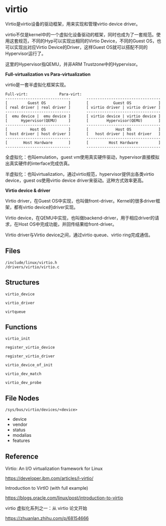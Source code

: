 # virtio

Virtio是virtio设备的驱动框架，用来实现和管理virtio device driver。

virtio不仅是kernel中的一个虚拟化设备驱动的框架，同时也成为了一套规范。使用这套规范，不同的Hyp可以实现出相同的Virtio Device，不同的Guest OS，也可以实现出对应Virtio Device的Driver，这样Guest OS就可以搭配不同的Hypervisor运行了。

这里的Hypervisor指QEMU，并非ARM Trustzone中的Hypervisor。

**Full-virtualization vs Para-virtualization**

virtio是一套半虚拟化框架实现。

```
Full-virt:				Para-virt:
-----------------------------		---------------------------------
[         Guest OS          ]		[           Guest OS            ]
[ real driver | real driver ]		[ virtio driver | virtio driver ]
-----------------------------		---------------------------------
[  emu device |  emu device ]		[ virtio device | virtio device ]
[      Hypervisor(QEMU)     ]		[        Hypervisor(QEMU)       ]
-----------------------------		---------------------------------
[          Host OS          ]		[            Host OS            ]
[ host driver | host driver ]		[   host driver | host driver   ]
-----------------------------		---------------------------------
[       Host Hardware       ]		[         Host Hardware         ]
-----------------------------		---------------------------------
```

全虚拟化：也叫emulation，guest vm使用真实硬件驱动，hypervisor直接模拟出真实硬件的interface完成仿真。

半虚拟化：也叫virtualization，通过virtio规范，hypervisor提供出各类virtio device，guest os使用virtio device driver来驱动。这种方式效率更高。

**Virtio device & driver**

Virtio driver，在Guest OS中实现，也叫做front-driver。Kernel的很多driver框架，都有virtio device的driver实现。

Virtio device，在QEMU中实现，也叫做backend-driver，用于相应driver的请求，在Host OS中完成功能，并回传结果给front-driver。

Virtio driver与Virtio device之间，通过virtio queue、virtio ring完成通信。

## Files

```
/include/linux/virtio.h
/drivers/virtio/virtio.c
```

## Structures

`virtio_device`

`virtio_driver`

`virtqueue`

## Functions

`virtio_init`

`register_virtio_device`

`register_virtio_driver`

`virtio_device_of_init`

`virtio_dev_match`

`virtio_dev_probe`

## File Nodes

`/sys/bus/virtio/devices/<device>`

- device
- vendor
- status
- modalias
- features

## Reference

Virtio: An I/O virtualization framework for Linux

https://developer.ibm.com/articles/l-virtio/

Introduction to VirtIO (with full example)

https://blogs.oracle.com/linux/post/introduction-to-virtio

virtio 虚拟化系列之一：从 virtio 论文开始

https://zhuanlan.zhihu.com/p/68154666